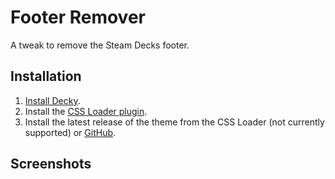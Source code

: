 # Footer Remover
 A tweak to remove the Steam Decks footer.

## Installation
1. [Install Decky](https://github.com/SteamDeckHomebrew/decky-loader#installation).
2. Install the [CSS Loader plugin](https://github.com/suchmememanyskill/SDH-CssLoader).
3. Install the latest release of the theme from the CSS Loader (not currently supported) or [GitHub](https://github.com/GrodanBool/Outrun-Steam-Deck-Theme/releases/tag/v0.4-alpha).
 
## Screenshots
